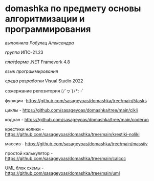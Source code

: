 # domashka по предмету основы алгоритмизации и программирования
*выполнила Робулец Александра* 

*группа* ИПО-21.23

*платформа* .NET Framevork 4.8

*язык программирования*

*среда разработки* Visual Studio 2022

сожержание репозитория	(ﾉ´ヮ`)ﾉ*: ･ﾟ

функции -<https://github.com/sasageyoas/domashka/tree/main/5tasks>

циклы - <https://github.com/sasageyoas/domashka/tree/main/cikli>

кодран - <https://github.com/sasageyoas/domashka/tree/main/coderun>

крестики нолики - <https://github.com/sasageyoas/domashka/tree/main/krestiki-noliki>

массив - <https://github.com/sasageyoas/domashka/tree/main/massiiv> 

простой калькулятор - <https://github.com/sasageyoas/domashka/tree/main/calccc>

UML блок схемы - <https://github.com/sasageyoas/domashka/tree/main/uml>
